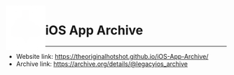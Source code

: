 <img align="left" width="90" height="100" src="cdn/icon/white-icon.png">

# iOS App Archive
---
- Website link: https://theoriginalhotshot.github.io/iOS-App-Archive/
- Archive link: https://archive.org/details/@legacyios_archive
